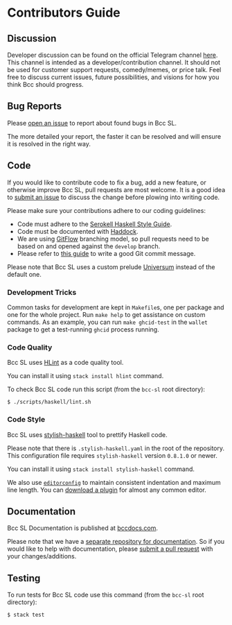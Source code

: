 # Contributors Guide

## Discussion

Developer discussion can be found on the official Telegram channel [here](https://t.me/BccDevelopersOfficial).
This channel is intended as a developer/contribution channel. It should not be used for customer support requests,
comedy/memes, or price talk. Feel free to discuss current issues, future possibilities, and visions for how you
think Bcc should progress.

## Bug Reports

Please [open an issue](https://github.com/The-Blockchain-Company/bcc-sl/issues/new)
to report about found bugs in Bcc SL.

The more detailed your report, the faster it can be resolved and will ensure it
is resolved in the right way.

## Code

If you would like to contribute code to fix a bug, add a new feature, or
otherwise improve Bcc SL, pull requests are most welcome. It is a good idea to
[submit an issue](https://github.com/The-Blockchain-Company/bcc-sl/issues/new) to
discuss the change before plowing into writing code.

Please make sure your contributions adhere to our coding guidelines:

*  Code must adhere to the [Serokell Haskell Style Guide](https://github.com/serokell/serokell-util/blob/master/serokell-style.md).
*  Code must be documented with [Haddock](https://www.haskell.org/haddock/doc/html/index.html).
*  We are using [GitFlow](http://nvie.com/posts/a-successful-git-branching-model/.)
   branching model, so pull requests need to be based on and opened against the `develop`
   branch.
*  Please refer to [this guide](https://chris.beams.io/posts/git-commit/) to write a good Git commit message.

Please note that Bcc SL uses a custom prelude [Universum](https://github.com/serokell/universum)
instead of the default one.

### Development Tricks

Common tasks for development are kept in `Makefile`s, one per package and one for the whole project.
Run `make help` to get assistance on custom commands.
As an example, you can run `make ghcid-test` in the `wallet` package to get a test-running `ghcid` process running.

### Code Quality

Bcc SL uses [HLint](https://github.com/ndmitchell/hlint) as a code quality tool.

You can install it using `stack install hlint` command.

To check Bcc SL code run this script (from the `bcc-sl` root directory):

```
$ ./scripts/haskell/lint.sh
```

### Code Style

Bcc SL uses [stylish-haskell](https://github.com/jaspervdj/stylish-haskell) tool to
prettify Haskell code.

Please note that there is `.stylish-haskell.yaml` in the root of the repository. This
configuration file requires `stylish-haskell` version `0.8.1.0` or newer.

You can install it using `stack install stylish-haskell` command.

We also use [`editorconfig`](https://editorconfig.org/) to maintain consistent indentation and maximum line length.
You can [download a plugin](https://editorconfig.org/#download) for almost any common editor.

## Documentation

Bcc SL Documentation is published at [bccdocs.com](https://bccdocs.com).

Please note that we have a [separate repository for documentation](https://github.com/The-Blockchain-Company/bccdocs.com/).
So if you would like to help with documentation, please [submit a pull request](https://github.com/The-Blockchain-Company/bccdocs.com/pulls)
with your changes/additions.

## Testing

To run tests for Bcc SL code use this command (from the `bcc-sl` root directory):

```
$ stack test
```
